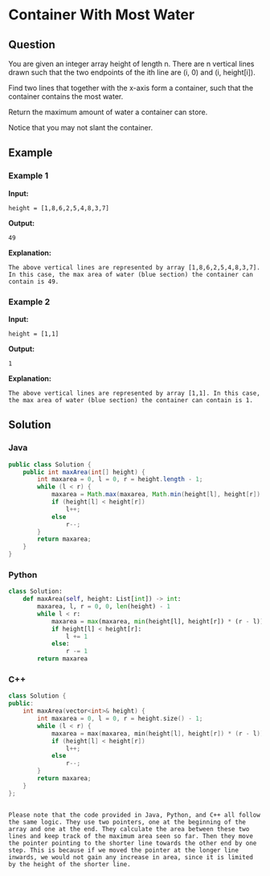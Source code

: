 # Container With Most Water

## Question

You are given an integer array height of length n. There are n vertical lines drawn such that the two endpoints of the ith line are (i, 0) and (i, height[i]).

Find two lines that together with the x-axis form a container, such that the container contains the most water.

Return the maximum amount of water a container can store.

Notice that you may not slant the container.

## Example

### Example 1

**Input:** 

    height = [1,8,6,2,5,4,8,3,7]

**Output:** 

    49

**Explanation:**

    The above vertical lines are represented by array [1,8,6,2,5,4,8,3,7]. In this case, the max area of water (blue section) the container can contain is 49.

### Example 2

**Input:** 

    height = [1,1]

**Output:** 

    1

**Explanation:**

    The above vertical lines are represented by array [1,1]. In this case, the max area of water (blue section) the container can contain is 1.

## Solution

### Java

```java
public class Solution {
    public int maxArea(int[] height) {
        int maxarea = 0, l = 0, r = height.length - 1;
        while (l < r) {
            maxarea = Math.max(maxarea, Math.min(height[l], height[r]) * (r - l));
            if (height[l] < height[r])
                l++;
            else
                r--;
        }
        return maxarea;
    }
}
```

### Python

```python
class Solution:
    def maxArea(self, height: List[int]) -> int:
        maxarea, l, r = 0, 0, len(height) - 1
        while l < r:
            maxarea = max(maxarea, min(height[l], height[r]) * (r - l))
            if height[l] < height[r]:
                l += 1
            else:
                r -= 1
        return maxarea
```

### C++

```cpp
class Solution {
public:
    int maxArea(vector<int>& height) {
        int maxarea = 0, l = 0, r = height.size() - 1;
        while (l < r) {
            maxarea = max(maxarea, min(height[l], height[r]) * (r - l));
            if (height[l] < height[r])
                l++;
            else
                r--;
        }
        return maxarea;
    }
};
```
```

Please note that the code provided in Java, Python, and C++ all follow the same logic. They use two pointers, one at the beginning of the array and one at the end. They calculate the area between these two lines and keep track of the maximum area seen so far. Then they move the pointer pointing to the shorter line towards the other end by one step. This is because if we moved the pointer at the longer line inwards, we would not gain any increase in area, since it is limited by the height of the shorter line.